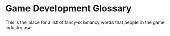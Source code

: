 # Game Development Glossary
This is the place for a list of fancy-schmancy words that people in the game industry use.
